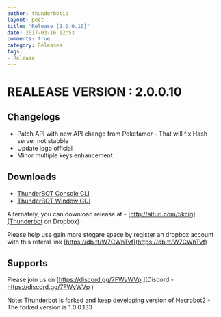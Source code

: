 ```yaml
---
author: thunderbotio
layout: post
title: "Release [2.0.0.10]"
date: 2017-03-16 12:53
comments: true
category: Releases
tags:
- Release
---
```


# REALEASE VERSION : 2.0.0.10

## Changelogs
- Patch API with new API change from Pokefamer - That will fix Hash server not stabble
- Update logo official
- Minor multiple keys enhancement

## Downloads
- [ThunderBOT Console CLI](/releases/2.0.0.10/ThunderBOT.CLI.zip)
- [ThunderBOT Window GUI](/releases/2.0.0.10/ThunderBOT.Win.zip)

Alternately, you can download release at - [http://alturl.com/5kcig](Thunderbot on Dropbox)

Please help use gain more stogare space by register an dropbox account with this referal link [https://db.tt/W7CWhTvf](https://db.tt/W7CWhTvf)

## Supports

Please join us on [https://discord.gg/7FWyWVp ](Discord - https://discord.gg/7FWyWVp )

Note: Thunderbot is forked and keep developing version of Necrobot2 - The forked version is 1.0.0.133
